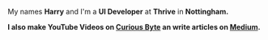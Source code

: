 My names <b>Harry</b> and I'm a <b>UI Developer</b> at <b>Thrive</b> in <b>Nottingham<b>. 

I also make <b>YouTube Videos</b> on [Curious Byte](https://www.youtube.com/channel/UChgP4qLeMhkcJUFMO5S05mQ) an <b>write articles</b> on [Medium](https://medium.com/@hghazni).

<!--
**hghazni/hghazni** is a ✨ _special_ ✨ repository because its `README.md` (this file) appears on your GitHub profile.

Here are some ideas to get you started:

- 🔭 I’m currently working on ...
- 🌱 I’m currently learning ...
- 👯 I’m looking to collaborate on ...
- 🤔 I’m looking for help with ...
- 💬 Ask me about ...
- 📫 How to reach me: ...
- 😄 Pronouns: ...
- ⚡ Fun fact: ...
-->
